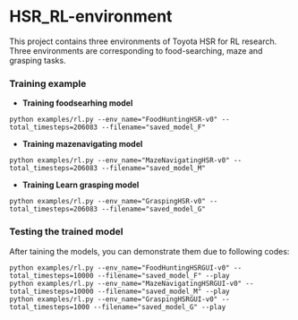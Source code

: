 # HSR_RL-environment
This project contains three environments of Toyota HSR for RL research. Three environments are corresponding to food-searching, maze and grasping tasks. 



### Training example
* **Training foodsearhing model**
```
python examples/rl.py --env_name="FoodHuntingHSR-v0" --total_timesteps=206083 --filename="saved_model_F"
```
* **Training mazenavigating model**
```
python examples/rl.py --env_name="MazeNavigatingHSR-v0" --total_timesteps=206083 --filename="saved_model_M"
```
* **Training Learn grasping model**
```
python examples/rl.py --env_name="GraspingHSR-v0" --total_timesteps=206083 --filename="saved_model_G"
```
### Testing the trained model
After taining the models, you can demonstrate them due to following codes:
```
python examples/rl.py --env_name="FoodHuntingHSRGUI-v0" --total_timesteps=10000 --filename="saved_model_F" --play
python examples/rl.py --env_name="MazeNavigatingHSRGUI-v0" --total_timesteps=10000 --filename="saved_model_M" --play
python examples/rl.py --env_name="GraspingHSRGUI-v0" --total_timesteps=1000 --filename="saved_model_G" --play
```
